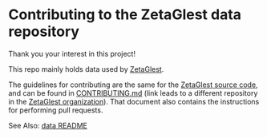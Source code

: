 # Contributing to the ZetaGlest data repository

Thank you your interest in this project!

This repo mainly holds data used by [ZetaGlest](https://zetaglest.github.io/docs/).

The guidelines for contributing are the same for the [ZetaGlest source
code](https://github.com/ZetaGlest/zetaglest-source), and can be found
in
[CONTRIBUTING.md](https://github.com/ZetaGlest/zetaglest-source/blob/develop/CONTRIBUTING.md)
(link leads to a different repository in the [ZetaGlest
organization](https://github.com/ZetaGlest)). That document also
contains the instructions for performing pull requests.

See Also: [data README](https://github.com/ZetaGlest/zetaglest-data/blob/develop/README.md)
